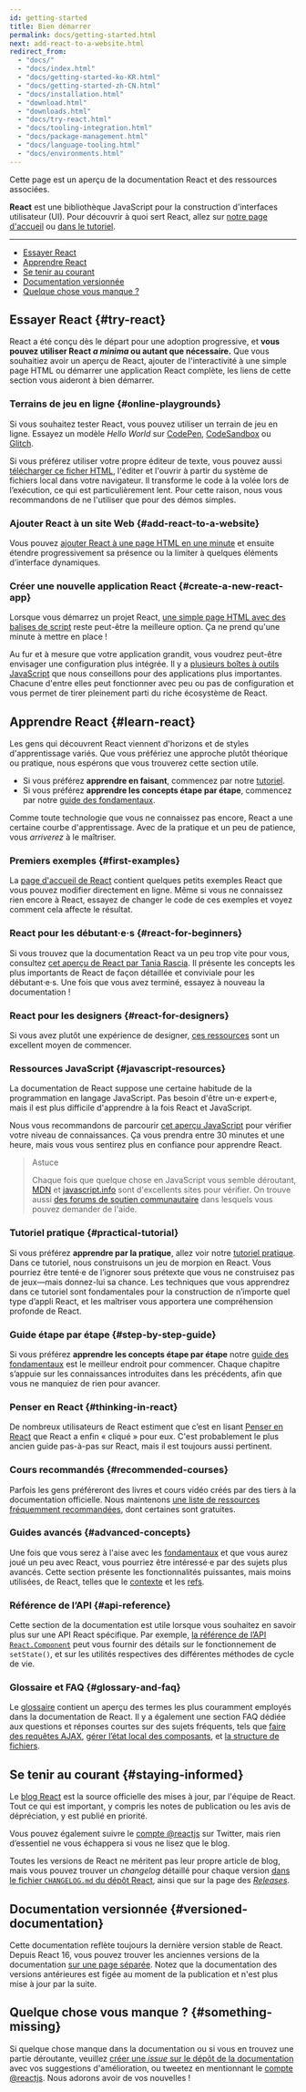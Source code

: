 ```yaml
---
id: getting-started
title: Bien démarrer
permalink: docs/getting-started.html
next: add-react-to-a-website.html
redirect_from:
  - "docs/"
  - "docs/index.html"
  - "docs/getting-started-ko-KR.html"
  - "docs/getting-started-zh-CN.html"
  - "docs/installation.html"
  - "download.html"
  - "downloads.html"
  - "docs/try-react.html"
  - "docs/tooling-integration.html"
  - "docs/package-management.html"
  - "docs/language-tooling.html"
  - "docs/environments.html"
---
```


Cette page est un aperçu de la documentation React et des ressources associées.

**React** est une bibliothèque JavaScript pour la construction d'interfaces utilisateur (UI). Pour découvrir à quoi sert React, allez sur [notre page d'accueil](/) ou [dans le tutoriel](/tutorial/tutorial.html).

---

- [Essayer React](#try-react)
- [Apprendre React](#learn-react)
- [Se tenir au courant](#staying-informed)
- [Documentation versionnée](#versioned-documentation)
- [Quelque chose vous manque ?](#something-missing)

## Essayer React {#try-react}

React a été conçu dès le départ pour une adoption progressive, et **vous pouvez utiliser React _a minima_ ou autant que nécessaire.** Que vous souhaitiez avoir un aperçu de React, ajouter de l'interactivité à une simple page HTML ou démarrer une application React complète, les liens de cette section vous aideront à bien démarrer.

### Terrains de jeu en ligne {#online-playgrounds}

Si vous souhaitez tester React, vous pouvez utiliser un terrain de jeu en ligne. Essayez un modèle _Hello World_ sur [CodePen](codepen://hello-world), [CodeSandbox](https://codesandbox.io/s/new) ou [Glitch](https://glitch.com/edit/#!/remix/starter-react-template).

Si vous préférez utiliser votre propre éditeur de texte, vous pouvez aussi [télécharger ce ficher HTML](https://raw.githubusercontent.com/reactjs/reactjs.org/master/static/html/single-file-example.html), l'éditer et l'ouvrir à partir du système de fichiers local dans votre navigateur. Il transforme le code à la volée lors de l’exécution, ce qui est particulièrement lent. Pour cette raison, nous vous recommandons de ne l'utiliser que pour des démos simples.

### Ajouter React à un site Web {#add-react-to-a-website}

Vous pouvez [ajouter React à une page HTML en une minute](/docs/add-react-to-a-website.html) et ensuite étendre progressivement sa présence ou la limiter à quelques éléments d’interface dynamiques.

### Créer une nouvelle application React {#create-a-new-react-app}

Lorsque vous démarrez un projet React, [une simple page HTML avec des balises de script](/docs/add-react-to-a-website.html) reste peut-être la meilleure option. Ça ne prend qu'une minute à mettre en place !

Au fur et à mesure que votre application grandit, vous voudrez peut-être envisager une configuration plus intégrée. Il y a [plusieurs boîtes à outils JavaScript](/docs/create-a-new-react-app.html) que nous conseillons pour des applications plus importantes. Chacune d'entre elles peut fonctionner avec peu ou pas de configuration et vous permet de tirer pleinement parti du riche écosystème de React.

## Apprendre React {#learn-react}

Les gens qui découvrent React viennent d'horizons et de styles d'apprentissage variés. Que vous préfériez une approche plutôt théorique ou pratique, nous espérons que vous trouverez cette section utile.

* Si vous préférez **apprendre en faisant**, commencez par notre [tutoriel](/tutorial/tutorial.html).
* Si vous préférez **apprendre les concepts étape par étape**, commencez par notre [guide des fondamentaux](/docs/hello-world.html).

Comme toute technologie que vous ne connaissez pas encore, React a une certaine courbe d'apprentissage. Avec de la pratique et un peu de patience, vous *arriverez* à le maîtriser.

### Premiers exemples {#first-examples}

La [page d'accueil de React](/) contient quelques petits exemples React que vous pouvez modifier directement en ligne. Même si vous ne connaissez rien encore à React, essayez de changer le code de ces exemples et voyez comment cela affecte le résultat.

### React pour les débutant·e·s {#react-for-beginners}

Si vous trouvez que la documentation React va un peu trop vite pour vous, consultez [cet aperçu de React par Tania Rascia](https://www.taniarascia.com/getting-started-with-react/). Il présente les concepts les plus importants de React de façon détaillée et conviviale pour les débutant·e·s. Une fois que vous avez terminé, essayez à nouveau la documentation !

### React pour les designers {#react-for-designers}

Si vous avez plutôt une expérience de designer, [ces ressources](http://reactfordesigners.com/) sont un excellent moyen de commencer.

### Ressources JavaScript {#javascript-resources}

La documentation de React suppose une certaine habitude de la programmation en langage JavaScript. Pas besoin d'être un·e expert·e, mais il est plus difficile d'apprendre à la fois React et JavaScript.

Nous vous recommandons de parcourir [cet aperçu JavaScript](https://developer.mozilla.org/fr/docs/Web/JavaScript/Une_r%C3%A9introduction_%C3%A0_JavaScript) pour vérifier votre niveau de connaissances. Ça vous prendra entre 30 minutes et une heure, mais vous vous sentirez plus en confiance pour apprendre React.

>Astuce
>
>Chaque fois que quelque chose en JavaScript vous semble déroutant, [MDN](https://developer.mozilla.org/fr/docs/Web/JavaScript) et [javascript.info](http://javascript.info/) sont d'excellents sites pour vérifier. On trouve aussi [des forums de soutien communautaire](/community/support.html) dans lesquels vous pouvez demander de l'aide.

### Tutoriel pratique {#practical-tutorial}

Si vous préférez **apprendre par la pratique**, allez voir notre [tutoriel pratique](/tutorial/tutorial.html). Dans ce tutoriel, nous construisons un jeu de morpion en React. Vous pourriez être tenté·e de l’ignorer sous prétexte que vous ne construisez pas de jeux—mais donnez-lui sa chance.  Les techniques que vous apprendrez dans ce tutoriel sont fondamentales pour la construction de n’importe quel type d’appli React, et les maîtriser vous apportera une compréhension profonde de React.

### Guide étape par étape {#step-by-step-guide}

Si vous préférez **apprendre les concepts étape par étape** notre [guide des fondamentaux](/docs/hello-world.html) est le meilleur endroit pour commencer. Chaque chapitre s’appuie sur les connaissances introduites dans les précédents, afin que vous ne manquiez de rien pour avancer.

### Penser en React {#thinking-in-react}

De nombreux utilisateurs de React estiment que c’est en lisant [Penser en React](/docs/thinking-in-react.html) que React a enfin « cliqué » pour eux. C'est probablement le plus ancien guide pas-à-pas sur React, mais il est toujours aussi pertinent.

### Cours recommandés {#recommended-courses}

Parfois les gens préféreront des livres et cours vidéo créés par des tiers à la documentation officielle. Nous maintenons [une liste de ressources fréquemment recommandées](/community/courses.html), dont certaines sont gratuites.

### Guides avancés {#advanced-concepts}

Une fois que vous serez à l'aise avec les [fondamentaux](#main-concepts) et que vous aurez joué un peu avec React, vous pourriez être intéressé·e par des sujets plus avancés. Cette section présente les fonctionnalités puissantes, mais moins utilisées, de React, telles que le [contexte](/docs/context.html) et les [refs](/docs/refs-and-the-dom.html).

### Référence de l’API {#api-reference}

Cette section de la documentation est utile lorsque vous souhaitez en savoir plus sur une API React spécifique. Par exemple, [la référence de l’API `React.Component`](/docs/react-component.html) peut vous fournir des détails sur le fonctionnement de `setState()`, et sur les utilités respectives des différentes méthodes de cycle de vie.

### Glossaire et FAQ {#glossary-and-faq}

Le [glossaire](/docs/glossary.html) contient un aperçu des termes les plus couramment employés dans la documentation de React. Il y a également une section FAQ dédiée aux questions et réponses courtes sur des sujets fréquents, tels que [faire des requêtes AJAX](/docs/faq-ajax.html), [gérer l’état local des composants](/docs/faq-state.html), et [la structure de fichiers](/docs/faq-structure.html).

## Se tenir au courant {#staying-informed}

Le [blog React](/blog/) est la source officielle des mises à jour, par l'équipe de React. Tout ce qui est important, y compris les notes de publication ou les avis de dépréciation, y est publié en priorité.

Vous pouvez également suivre le [compte @reactjs](https://twitter.com/reactjs) sur Twitter, mais rien d’essentiel ne vous échappera si vous ne lisez que le blog.

Toutes les versions de React ne méritent pas leur propre article de blog, mais vous pouvez trouver un _changelog_ détaillé pour chaque version [dans le fichier `CHANGELOG.md` du dépôt React](https://github.com/facebook/react/blob/master/CHANGELOG.md), ainsi que sur la page des [_Releases_](https://github.com/facebook/react/releases).

## Documentation versionnée {#versioned-documentation}

Cette documentation reflète toujours la dernière version stable de React. Depuis React 16, vous pouvez trouver les anciennes versions de la documentation [sur une page séparée](/versions). Notez que la documentation des versions antérieures est figée au moment de la publication et n'est plus mise à jour par la suite.

## Quelque chose vous manque ? {#something-missing}

Si quelque chose manque dans la documentation ou si vous en trouvez une partie déroutante, veuillez [créer une _issue_ sur le dépôt de la documentation](https://github.com/reactjs/fr.reactjs.org/issues/new) avec vos suggestions d'amélioration, ou tweetez en mentionnant le [compte @reactjs](https://twitter.com/reactjs). Nous adorons avoir de vos nouvelles !
